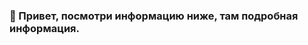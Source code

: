 ### 👋 Привет, посмотри информацию ниже, там подробная информация.

<!--
- ⚡ Любопытный факт: [Моё хранилие переводов](https://github.com/DrHesperus/My-translations). 
-->
